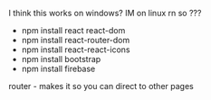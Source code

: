 I think this works on windows? IM on linux rn so ???

- npm install react react-dom
- npm install react-router-dom
- npm install react-react-icons
- npm install bootstrap
- npm install firebase

router - makes it so you can direct to other pages
